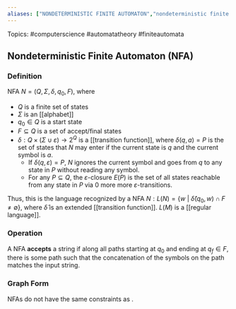 ```yaml
---
aliases: ["NONDETERMINISTIC FINITE AUTOMATON","nondeterministic finite automaton","Nondeterministic Finite Automaton","Nondeterministic Finite Automata","nondeterministic finite automata","NFA","NFAs"] 
---
```

Topics: #computerscience #automatatheory #finiteautomata

## Nondeterministic Finite Automaton (NFA)

### Definition
NFA $N=(Q,\Sigma,\delta,q_0,F)$, where 
- $Q$ is a finite set of states
- $\Sigma$ is an [[alphabet]]
- $q_0\in Q$ is a start state
- $F\subseteq Q$ is a set of accept/final states
- $\delta : Q \times (\Sigma \cup {\varepsilon}) \rightarrow 2^Q$ is a [[transition function]], where $\delta(q,a) = P$ is the set of states that $N$ may enter if the current state is $q$ and the current symbol is $a$.
	- If $\delta(q,\varepsilon) = P$, $N$ ignores the current symbol and goes from $q$ to any state in $P$ without reading any symbol.
	- For any $P \subseteq Q$, the $\varepsilon$-closure $E(P)$ is the set of all states reachable from any state in $P$ via 0 more more $\varepsilon$-transitions. 

Thus, this is the language recognized by a NFA $N: L(N) = \{w\ |\ \hat{\delta}(q_0,w) \cap F \neq \emptyset\}$, where $\hat{\delta}$ is an extended [[transition function]]. $L(M)$ is a [[regular language]].

### Operation
A NFA **accepts** a string if along all paths starting at $q_0$ and ending at $q_f \in F$, there is some path such that the concatenation of the symbols on the path matches the input string. 

### Graph Form
NFAs do not have the same constraints as . 